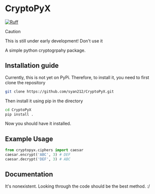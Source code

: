 # CryptoPyX

[![Ruff](https://img.shields.io/endpoint?url=https://raw.githubusercontent.com/astral-sh/ruff/main/assets/badge/v2.json)](https://github.com/astral-sh/ruff)

> [!CAUTION]
> This is still under early development!
> Don't use it

A simple python cryptogrpahy package.

## Installation guide

Currently, this is not yet on PyPi. Therefore, to install it, you need to first clone the repository

``` bash
git clone https://github.com/syan212/CryptoPyX.git
```

Then install it using pip in the directory

``` bash
cd CryptoPyX
pip install .
```

Now you should have it installed.

## Example Usage

``` python
from cryptopyx.ciphers import caesar
caesar.encrypt('ABC', 3) # DEF
caesar.decrypt('DEF', 3) # ABC
```

## Documentation

It's nonexistent. Looking through the code should be the best method. :/

